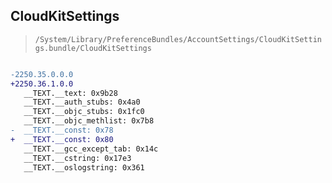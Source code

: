 ## CloudKitSettings

> `/System/Library/PreferenceBundles/AccountSettings/CloudKitSettings.bundle/CloudKitSettings`

```diff

-2250.35.0.0.0
+2250.36.1.0.0
   __TEXT.__text: 0x9b28
   __TEXT.__auth_stubs: 0x4a0
   __TEXT.__objc_stubs: 0x1fc0
   __TEXT.__objc_methlist: 0x7b8
-  __TEXT.__const: 0x78
+  __TEXT.__const: 0x80
   __TEXT.__gcc_except_tab: 0x14c
   __TEXT.__cstring: 0x17e3
   __TEXT.__oslogstring: 0x361

```
